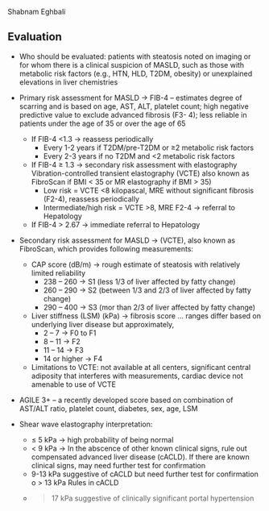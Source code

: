 
Shabnam Eghbali

## Evaluation
- Who should be evaluated: patients with steatosis noted on imaging or for whom there is a
clinical suspicion of MASLD, such as those with metabolic risk factors (e.g., HTN, HLD,
T2DM, obesity) or unexplained elevations in liver chemistries

- Primary risk assessment for MASLD -> FIB-4 – estimates degree of scarring and is based on
age, AST, ALT, platelet count; high negative predictive value to exclude advanced fibrosis (F3- 4); less reliable in patients under the age of 35 or over the age of 65
  - If FIB-4 <1.3 -> reassess periodically
    - Every 1-2 years if T2DM/pre-T2DM or ≥2 metabolic risk factors
    - Every 2-3 years if no T2DM and <2 metabolic risk factors
  - If FIB-4 ≥ 1.3 -> secondary risk assessment with elastography Vibration-controlled
transient elastography (VCTE) also known as FibroScan if BMI < 35 or MR elastography if BMI > 35)
    - Low risk = VCTE <8 kilopascal, MRE without significant fibrosis (F2-4), reassess
periodically
    - Intermediate/high risk = VCTE >8, MRE F2-4 -> referral to Hepatology
  - If FIB-4 > 2.67 -> immediate referral to Hepatology
    
- Secondary risk assessment for MASLD -> (VCTE), also known as FibroScan, which provides
following measurements:
  - CAP score (dB/m) -> rough estimate of steatosis with relatively limited reliability
    - 238 – 260 -> S1 (less 1/3 of liver affected by fatty change)
    - 260 – 290 -> S2 (between 1/3 and 2/3 of liver affected by fatty change)
    - 290 – 400 -> S3 (mor than 2/3 of liver affected by fatty change)
  - Liver stiffness (LSM) (kPa) -> fibrosis score ... ranges differ based on underlying liver disease but approximately,
    - 2 – 7 -> F0 to F1
    - 8 – 11 -> F2
    - 11 – 14 -> F3
    - 14 or higher -> F4
  - Limitations to VCTE: not available at all centers, significant central adiposity that interferes
with measurements, cardiac device not amenable to use of VCTE

- AGILE 3+ – a recently developed score based on combination of AST/ALT ratio, platelet
count, diabetes, sex, age, LSM
- Shear wave elastography interpretation:
  - ≤ 5 kPa -> high probability of being normal
  - < 9 kPa -> In the abscence of other known clinical signs, rule out compensated advanced
liver disease (cACLD). If there are known clinical signs, may need further test for
confirmation
  - 9-13 kPa suggestive of cACLD but need further test for confirmation o > 13 kPa Rules in cACLD
  - > 17 kPa suggestive of clinically significant portal hypertension
